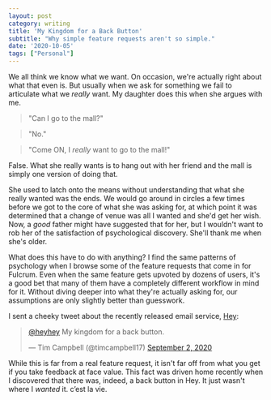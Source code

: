 ```yaml
---
layout: post
category: writing
title: 'My Kingdom for a Back Button'
subtitle: "Why simple feature requests aren't so simple."
date: '2020-10-05'
tags: ["Personal"]
---
```


We all think we know what we want. On occasion, we're actually right about what that even is. But usually when we ask for something we fail to articulate what we _really_ want. My daughter does this when she argues with me. 

> "Can I go to the mall?"

> "No."

> "Come ON, I _really_ want to go to the mall!"

False. What she really wants is to hang out with her friend and the mall is simply one version of doing that.

<!--more-->

She used to latch onto the means without understanding that what she really wanted was the ends. We would go around in circles a few times before we got to the core of what she was asking for, at which point it was determined that a change of venue was all I wanted and she'd get her wish. Now, a _good_ father might have suggested that for her, but I wouldn't want to rob her of the satisfaction of psychological discovery. She'll thank me when she's older.

What does this have to do with anything? I find the same patterns of psychology when I browse some of the feature requests that come in for Fulcrum. Even when the same feature gets upvoted by dozens of users, it's a good bet that many of them have a completely different workflow in mind for it. Without diving deeper into what they're actually asking for, our assumptions are only slightly better than guesswork.

I sent a cheeky tweet about the recently released email service, [Hey](https://twitter.com/heyhey):

<blockquote class="twitter-tweet"><p lang="en" dir="ltr"><a href="https://twitter.com/heyhey?ref_src=twsrc%5Etfw">@heyhey</a> My kingdom for a back button.</p>&mdash; Tim Campbell (@timcampbell17) <a href="https://twitter.com/timcampbell17/status/1301203157536698369?ref_src=twsrc%5Etfw">September 2, 2020</a></blockquote> <script async src="https://platform.twitter.com/widgets.js" charset="utf-8"></script>

While this is far from a real feature request, it isn't far off from what you get if you take feedback at face value. This fact was driven home recently when I discovered that there was, indeed, a back button in Hey. It just wasn't where I _wanted_ it. c’est la vie.